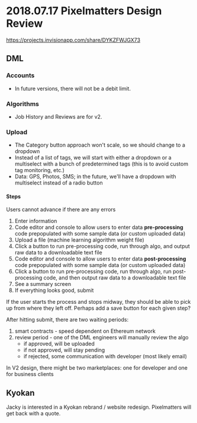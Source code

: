 # 2018.07.17 Pixelmatters Design Review

https://projects.invisionapp.com/share/DYKZFWJGX73

## DML

### Accounts

* In future versions, there will not be a debit limit.

### Algorithms

* Job History and Reviews are for v2.

### Upload

* The Category button approach won't scale, so we should change to a dropdown
* Instead of a list of tags, we will start with either a dropdown or a multiselect with a bunch of predetermined tags (this is to avoid custom tag monitoring, etc.)
* Data: GPS, Photos, SMS; in the future, we'll have a dropdown with multiselect instead of a radio button

#### Steps

Users cannot advance if there are any errors

1. Enter information
2. Code editor and console to allow users to enter data **pre-processing** code prepopulated with some sample data (or custom uploaded data)
3. Upload a file (machine learning algorithm weight file)
4. Click a button to run pre-processing code, run through algo, and output raw data to a downloadable text file
5. Code editor and console to allow users to enter data **post-processing** code prepopulated with some sample data (or custom uploaded data)
6. Click a button to run pre-processing code, run through algo, run post-processing code, and then output raw data to a downloadable text file
7. See a summary screen
8. If everything looks good, submit

If the user starts the process and stops midway, they should be able to pick up from where they left off. Perhaps add a save button for each given step?

After hitting submit, there are two waiting periods:

1. smart contracts - speed dependent on Ethereum network
2. review period - one of the DML engineers will manually review the algo
    - if approved, will be uploaded
    - if not approved, will stay pending
    - if rejected, some communication with developer (most likely email)

In V2 design, there might be two marketplaces: one for developer and one for business clients

## Kyokan

Jacky is interested in a Kyokan rebrand / website redesign. Pixelmatters will get back with a quote.
